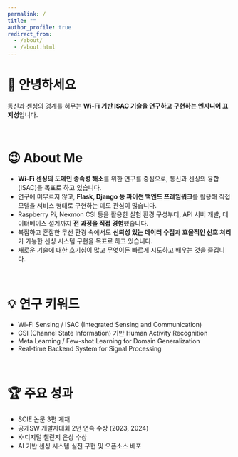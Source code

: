 ```yaml
---
permalink: /
title: ""
author_profile: true
redirect_from: 
  - /about/
  - /about.html
---
```


👋 안녕하세요 
======
통신과 센싱의 경계를 허무는 **Wi-Fi 기반 ISAC 기술을 연구하고 구현하는 엔지니어 표지성**입니다. 

<br>
 
😉 About Me
======
- **Wi-Fi 센싱의 도메인 종속성 해소**를 위한 연구를 중심으로, 통신과 센싱의 융합(ISAC)을 목표로 하고 있습니다.  
- 연구에 머무르지 않고, **Flask, Django 등 파이썬 백엔드 프레임워크**를 활용해 직접 모델을 서비스 형태로 구현하는 데도 관심이 많습니다.  
- Raspberry Pi, Nexmon CSI 등을 활용한 실험 환경 구성부터, API 서버 개발, 데이터베이스 설계까지 **전 과정을 직접 경험**했습니다.  
- 복잡하고 혼잡한 무선 환경 속에서도 **신뢰성 있는 데이터 수집**과 **효율적인 신호 처리**가 가능한 센싱 시스템 구현을 목표로 하고 있습니다.
- 새로운 기술에 대한 호기심이 많고 무엇이든 빠르게 시도하고 배우는 것을 즐깁니다.  

<br>

💡 연구 키워드
======
- Wi-Fi Sensing / ISAC (Integrated Sensing and Communication)  
- CSI (Channel State Information) 기반 Human Activity Recognition  
- Meta Learning / Few-shot Learning for Domain Generalization
- Real-time Backend System for Signal Processing  

<br>

🏆 주요 성과
======
- SCIE 논문 3편 게재
- 공개SW 개발자대회 2년 연속 수상 (2023, 2024)
- K-디지털 챌린지 은상 수상
- AI 기반 센싱 시스템 실전 구현 및 오픈소스 배포